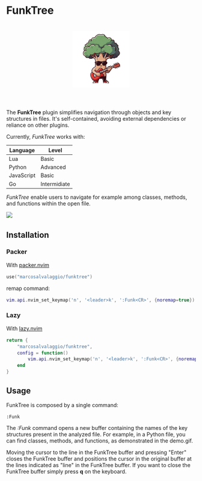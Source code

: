 # FunkTree

<h1 align="center">
<img src="logo.png" width="150">
</h1><br>

The **FunkTree** plugin simplifies navigation through objects and key structures in files. It's self-contained, avoiding external dependencies or reliance on other plugins. 

Currently, *FunkTree* works with: 

| Language   | Level        |
|------------|--------------|
| Lua        | Basic        |
| Python     | Advanced     |
| JavaScript | Basic        |
| Go         | Intermidiate |


*FunkTree* enable users to navigate for example among classes, methods, and functions within the open file.

![](https://github.com/marcosalvalaggio/funktree/blob/main/demo.gif)


## Installation 

### Packer 

With [packer.nvim](https://github.com/wbthomason/packer.nvim)

 ```lua
 use("marcosalvalaggio/funktree")
 ``` 
remap command:

```lua
vim.api.nvim_set_keymap('n', '<leader>k', ':Funk<CR>', {noremap=true})
```

### Lazy

 With [lazy.nvim](https://github.com/folke/lazy.nvim)

```lua
return {
    "marcosalvalaggio/funktree",
    config = function()
        vim.api.nvim_set_keymap('n', '<leader>k', ':Funk<CR>', {noremap=true})
    end
}
```

 ## Usage 

 FunkTree is composed by a single command: 

```vimscript
:Funk
```

The *:Funk* command opens a new buffer containing the names of the key structures present in the analyzed file. For example, in a Python file, you can find classes, methods, and functions, as demonstrated in the demo.gif.

Moving the cursor to the line in the FunkTree buffer and pressing "Enter" closes the FunkTree buffer and positions the cursor in the original buffer at the lines indicated as "line" in the FunkTree buffer. If you want to close the FunkTree buffer simply press **q** on the keyboard.


